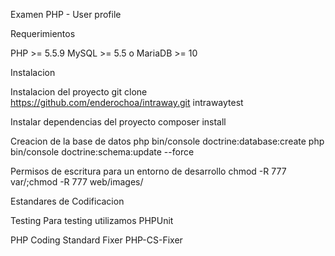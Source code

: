 Examen PHP - User profile  


Requerimientos

PHP >= 5.5.9
MySQL >= 5.5 o MariaDB >= 10


Instalacion

Instalacion del proyecto
git clone https://github.com/enderochoa/intraway.git intrawaytest

Instalar dependencias del proyecto
composer  install

Creacion de la base de datos
php bin/console doctrine:database:create
php bin/console doctrine:schema:update --force

Permisos de escritura para un entorno de desarrollo
chmod -R 777 var/;chmod -R 777 web/images/



Estandares de Codificacion

Testing
Para testing utilizamos PHPUnit

PHP Coding Standard Fixer PHP-CS-Fixer